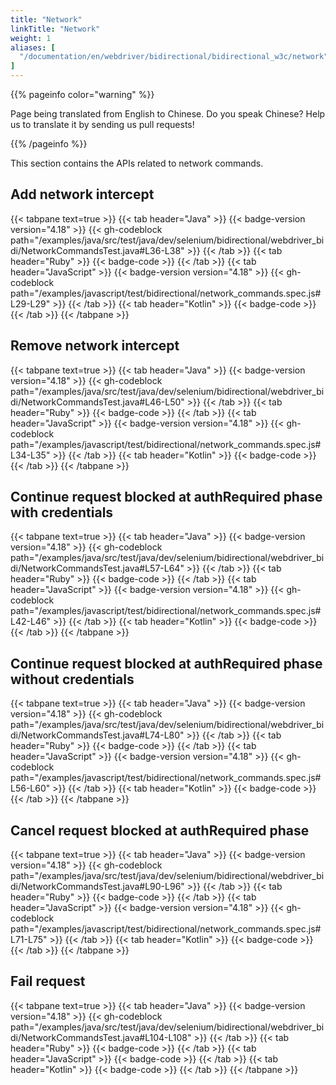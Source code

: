 ```yaml
---
title: "Network"
linkTitle: "Network"
weight: 1
aliases: [
  "/documentation/en/webdriver/bidirectional/bidirectional_w3c/network",
]
---
```


{{% pageinfo color="warning" %}}
<p class="lead">
   <i class="fas fa-language d-4"></i>
   Page being translated from
   English to Chinese. Do you speak Chinese? Help us to translate
   it by sending us pull requests!
</p>
{{% /pageinfo %}}

This section contains the APIs related to network commands. 

## Add network intercept

{{< tabpane text=true >}}
{{< tab header="Java" >}}
{{< badge-version version="4.18" >}}
{{< gh-codeblock path="/examples/java/src/test/java/dev/selenium/bidirectional/webdriver_bidi/NetworkCommandsTest.java#L36-L38" >}}
{{< /tab >}}
{{< tab header="Ruby" >}}
{{< badge-code >}}
{{< /tab >}}
{{< tab header="JavaScript" >}}
{{< badge-version version="4.18" >}}
{{< gh-codeblock path="/examples/javascript/test/bidirectional/network_commands.spec.js#L29-L29" >}}
{{< /tab >}}
{{< tab header="Kotlin" >}}
{{< badge-code >}}
{{< /tab >}}
{{< /tabpane >}}

## Remove network intercept

{{< tabpane text=true >}}
{{< tab header="Java" >}}
{{< badge-version version="4.18" >}}
{{< gh-codeblock path="/examples/java/src/test/java/dev/selenium/bidirectional/webdriver_bidi/NetworkCommandsTest.java#L46-L50" >}}
{{< /tab >}}
{{< tab header="Ruby" >}}
{{< badge-code >}}
{{< /tab >}}
{{< tab header="JavaScript" >}}
{{< badge-version version="4.18" >}}
{{< gh-codeblock path="/examples/javascript/test/bidirectional/network_commands.spec.js#L34-L35" >}}
{{< /tab >}}
{{< tab header="Kotlin" >}}
{{< badge-code >}}
{{< /tab >}}
{{< /tabpane >}}

## Continue request blocked at authRequired phase with credentials

{{< tabpane text=true >}}
{{< tab header="Java" >}}
{{< badge-version version="4.18" >}}
{{< gh-codeblock path="/examples/java/src/test/java/dev/selenium/bidirectional/webdriver_bidi/NetworkCommandsTest.java#L57-L64" >}}
{{< /tab >}}
{{< tab header="Ruby" >}}
{{< badge-code >}}
{{< /tab >}}
{{< tab header="JavaScript" >}}
{{< badge-version version="4.18" >}}
{{< gh-codeblock path="/examples/javascript/test/bidirectional/network_commands.spec.js#L42-L46" >}}
{{< /tab >}}
{{< tab header="Kotlin" >}}
{{< badge-code >}}
{{< /tab >}}
{{< /tabpane >}}

## Continue request blocked at authRequired phase without credentials

{{< tabpane text=true >}}
{{< tab header="Java" >}}
{{< badge-version version="4.18" >}}
{{< gh-codeblock path="/examples/java/src/test/java/dev/selenium/bidirectional/webdriver_bidi/NetworkCommandsTest.java#L74-L80" >}}
{{< /tab >}}
{{< tab header="Ruby" >}}
{{< badge-code >}}
{{< /tab >}}
{{< tab header="JavaScript" >}}
{{< badge-version version="4.18" >}}
{{< gh-codeblock path="/examples/javascript/test/bidirectional/network_commands.spec.js#L56-L60" >}}
{{< /tab >}}
{{< tab header="Kotlin" >}}
{{< badge-code >}}
{{< /tab >}}
{{< /tabpane >}}

## Cancel request blocked at authRequired phase

{{< tabpane text=true >}}
{{< tab header="Java" >}}
{{< badge-version version="4.18" >}}
{{< gh-codeblock path="/examples/java/src/test/java/dev/selenium/bidirectional/webdriver_bidi/NetworkCommandsTest.java#L90-L96" >}}
{{< /tab >}}
{{< tab header="Ruby" >}}
{{< badge-code >}}
{{< /tab >}}
{{< tab header="JavaScript" >}}
{{< badge-version version="4.18" >}}
{{< gh-codeblock path="/examples/javascript/test/bidirectional/network_commands.spec.js#L71-L75" >}}
{{< /tab >}}
{{< tab header="Kotlin" >}}
{{< badge-code >}}
{{< /tab >}}
{{< /tabpane >}}

## Fail request

{{< tabpane text=true >}}
{{< tab header="Java" >}}
{{< badge-version version="4.18" >}}
{{< gh-codeblock path="/examples/java/src/test/java/dev/selenium/bidirectional/webdriver_bidi/NetworkCommandsTest.java#L104-L108" >}}
{{< /tab >}}
{{< tab header="Ruby" >}}
{{< badge-code >}}
{{< /tab >}}
{{< tab header="JavaScript" >}}
{{< badge-code >}}
{{< /tab >}}
{{< tab header="Kotlin" >}}
{{< badge-code >}}
{{< /tab >}}
{{< /tabpane >}}